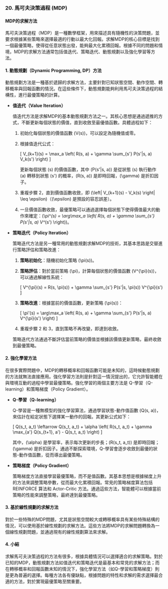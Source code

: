 ### 20. **馬可夫決策過程 (MDP)**

#### MDP的求解方法

馬可夫決策過程（MDP）是一種數學框架，用來描述具有隨機性的決策問題，並要求根據某些策略來選擇最適的行動以最大化回報。求解MDP的核心目標是找到一個最優策略，使得從任意狀態出發，能夠最大化累積回報。根據不同的問題和情境，MDP的求解方法通常包括值迭代、策略迭代、動態規劃以及強化學習等方法。

#### 1. **動態規劃（Dynamic Programming, DP）方法**

動態規劃方法是一種基於遞歸的求解方法，主要針對已知狀態空間、動作空間、轉移概率與回報函數的情況。在這些條件下，動態規劃能夠利用馬可夫決策過程的結構性，進行最優策略的計算。

- **值迭代（Value Iteration）**
  
  值迭代方法是求解MDP的基本動態規劃方法之一。其核心思想是通過遞推的方式，不斷更新每個狀態的價值，直到收斂至最優值函數。具體過程如下：
  
  1. 初始化每個狀態的價值函數 \(V(s)\)，可以設定為隨機值或零。
  2. 根據值迭代公式：
  
     \[
     V_{k+1}(s) = \max_a \left( R(s, a) + \gamma \sum_{s'} P(s'|s, a) V_k(s') \right)
     \]
  
     更新每個狀態 \(s\) 的價值函數，其中 \(P(s'|s, a)\) 是從狀態 \(s\) 執行動作 \(a\) 轉移到狀態 \(s'\) 的概率，\(R(s, a)\) 是即時回報，\(\gamma\) 是折扣因子。
  3. 重複步驟 2，直到價值函數收斂，即 \(\left| V_{k+1}(s) - V_k(s) \right| \leq \epsilon\)（\(\epsilon\) 是預設的容忍誤差）。
  4. 一旦價值函數收斂，最優策略可以通過選擇每個狀態下使得價值最大的動作來確定：\(\pi^*(s) = \arg\max_a \left( R(s, a) + \gamma \sum_{s'} P(s'|s, a) V^*(s') \right)\)。

- **策略迭代（Policy Iteration）**

  策略迭代方法是另一種常用的動態規劃求解MDP的技術，其基本思路是交替進行策略評估和策略改進：
  
  1. **策略初始化**：隨機初始化策略 \(\pi(s)\)。
  2. **策略評估**：對於當前策略 \(\pi\)，計算每個狀態的價值函數 \(V^{\pi}(s)\)，可以通過解線性系統：
  
     \[
     V^{\pi}(s) = R(s, \pi(s)) + \gamma \sum_{s'} P(s'|s, \pi(s)) V^{\pi}(s')
     \]
  
  3. **策略改進**：根據當前的價值函數，更新策略 \(\pi(s)\)：
  
     \[
     \pi'(s) = \arg\max_a \left( R(s, a) + \gamma \sum_{s'} P(s'|s, a) V^{\pi}(s') \right)
     \]
  
  4. 重複步驟 2 和 3，直到策略不再改變，即達到收斂。
  
  策略迭代方法通過不斷評估當前策略的價值並根據該價值更新策略，最終收斂到最優策略。

#### 2. **強化學習方法**

在很多實際問題中，MDP的轉移概率和回報函數可能是未知的，這時候動態規劃的方法就無法直接應用。強化學習方法則是針對這一情況提出的，它允許智能體在與環境互動的過程中學習最優策略。強化學習的兩個主要方法是 Q-學習（Q-learning）和策略梯度（Policy Gradient）。

- **Q-學習（Q-learning）**
  
  Q-學習是一種無模型的強化學習算法，通過學習狀態-動作值函數 \(Q(s, a)\)，來估計在給定狀態下選擇某一動作的回報。其更新公式如下：
  
  \[
  Q(s_t, a_t) \leftarrow Q(s_t, a_t) + \alpha \left( R(s_t, a_t) + \gamma \max_{a'} Q(s_{t+1}, a') - Q(s_t, a_t) \right)
  \]
  
  其中，\(\alpha\) 是學習率，表示每次更新的步長；\(R(s_t, a_t)\) 是即時回報；\(\gamma\) 是折扣因子。通過不斷探索環境，Q-學習會逐步收斂到最優的狀態-動作值函數，從而導出最優策略。
  
- **策略梯度（Policy Gradient）**

  策略梯度方法直接學習最優策略，而不是值函數。其基本思想是根據梯度上升的方法來調整策略參數，從而最大化累積回報。常見的策略梯度算法包括 REINFORCE 算法和 Actor-Critic 方法。通過這些方法，智能體可以根據當前策略的性能來調整策略，最終達到最優策略。

#### 3. **基於線性規劃的求解方法**

對於一些特殊的MDP問題，尤其是狀態空間較大或轉移概率具有某些特殊結構的情況，可以使用基於線性規劃的求解方法。這些方法將MDP的求解問題轉換為一個線性規劃問題，並通過現有的線性規劃算法來求解。

#### 4. **小結**

求解馬可夫決策過程的方法有很多，根據具體情況可以選擇適合的求解策略。對於已知的MDP，動態規劃方法如值迭代和策略迭代是最基本和常見的求解方法；而在轉移概率和回報函數未知的情況下，強化學習方法（如Q-學習和策略梯度）則是更為普遍的選擇。每種方法各有優缺點，根據問題的特性和求解的需求選擇最合適的方法，對於實現最優策略至關重要。